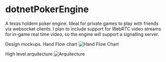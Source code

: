# dotnetPokerEngine
A texas holdem poker engine. Ideal for private games to play with friends via websocket clients. 
I plan to include support for WebRTC video streams for in-game real time video, so the engine will support a signalling server.

Design mockups.
Hand Flow chart
![Hand Flow Chart](https://cdn2.hubspot.net/hubfs/441795/website/github/WebRTC%20-%20NetCore%20Poker-HAND%20Flowchart.jpg)

High level arquitecture
![Arquitecture](https://cdn2.hubspot.net/hubfs/441795/website/github/WebRTC%20-%20NetCore%20Poker-Arquitecture.jpg)
